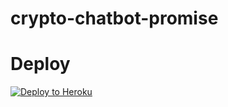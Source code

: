 # crypto-chatbot-promise

# Deploy
[![Deploy to Heroku](https://www.herokucdn.com/deploy/button.svg)](https://heroku.com/deploy)
